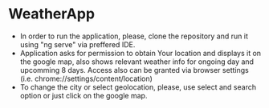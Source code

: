 # WeatherApp

* In order to run the application, please, clone the repository and run it using "ng serve" via preffered IDE. 
* Application asks for permission to obtain Your location and displays it on the google map, also shows relevant weather info for ongoing day and upcomming 8 days. Access also can be granted via browser settings (i.e. chrome://settings/content/location)
* To change the city or select geolocation, please, use select and search option or just click on the google map.
